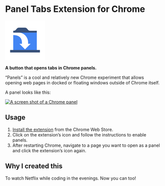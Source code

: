 Panel Tabs Extension for Chrome
===============================

![Panel Tabs Icon](/images/icon-128.png)

**A button that opens tabs in Chrome panels.**

“Panels” is a cool and relatively new Chrome experiment that allows opening
web pages in docked or floating windows outside of Chrome itself.

A panel looks like this:

[![A screen shot of a Chrome panel][1]][2]

Usage
-----

1. [Install the extension][3] from the Chrome Web Store.
2. Click on the extension’s icon and follow the instructions to enable panels.
3. After restarting Chrome, navigate to a page you want to open as a panel
   and click the extension’s icon again.

Why I created this
------------------

To watch Netflix while coding in the evenings. Now you can too!


[1]: https://i.imgur.com/Mc5SeyZl.png
[2]: https://i.imgur.com/Mc5SeyZ.png
[3]: https://chrome.google.com/webstore/detail/cafiainadjhopgdkmgcjiokknjkbhbha
